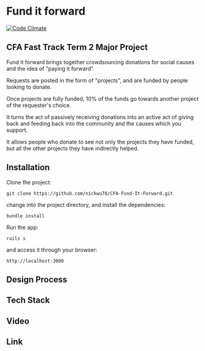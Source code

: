 # Fund it forward
[![Code Climate](https://codeclimate.com/github/nickwu78/CFA-Major-Project-T2/badges/gpa.svg)](https://codeclimate.com/github/nickwu78/CFA-Major-Project-T2)
## CFA Fast Track Term 2 Major Project

Fund it forward brings together crowdsourcing donations for social causes and the idea of "paying it forward".

Requests are posted in the form of "projects", and are funded by people looking to donate.

Once projects are fully funded, 10% of the funds go towards another project of the requester's choice.

It turns the act of passively receiving donations into an active act of giving back and feeding back into the community and the causes which you support.

It allows people who donate to see not only the projects they have funded, but all the other projects they have indirectly helped.

## Installation

Clone the project:

`git clone https://github.com/nickwu78/CFA-Fund-It-Forward.git`

change into the project directory, and install the dependencies:

`bundle install`

Run the app:

`rails s`

and access it through your browser:

`http://localhost:3000`

## Design Process

## Tech Stack

## Video

## Link